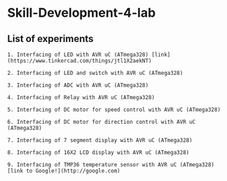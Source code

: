# Skill-Development-4-lab
## List of experiments

    1. Interfacing of LED with AVR uC (ATmega328) [link](https://www.tinkercad.com/things/jtl1X2aekNT)
    
    2. Interfacing of LED and switch with AVR uC (ATmega328)
      
    3. Interfacing of ADC with AVR uC (ATmega328)
    
    4. Interfacing of Relay with AVR uC (ATmega328)
    
    5. Interfacing of DC motor for speed control with AVR uC (ATmega328)
    
    6. Interfacing of DC motor for direction control with AVR uC (ATmega328)
    
    7. Interfacing of 7 segment display with AVR uC (ATmega328)
    
    8. Interfacing of 16X2 LCD display with AVR uC (ATmega328)
    
    9. Interfacing of TMP36 temperature sensor with AVR uC (ATmega328)[link to Google!](http://google.com)
    

